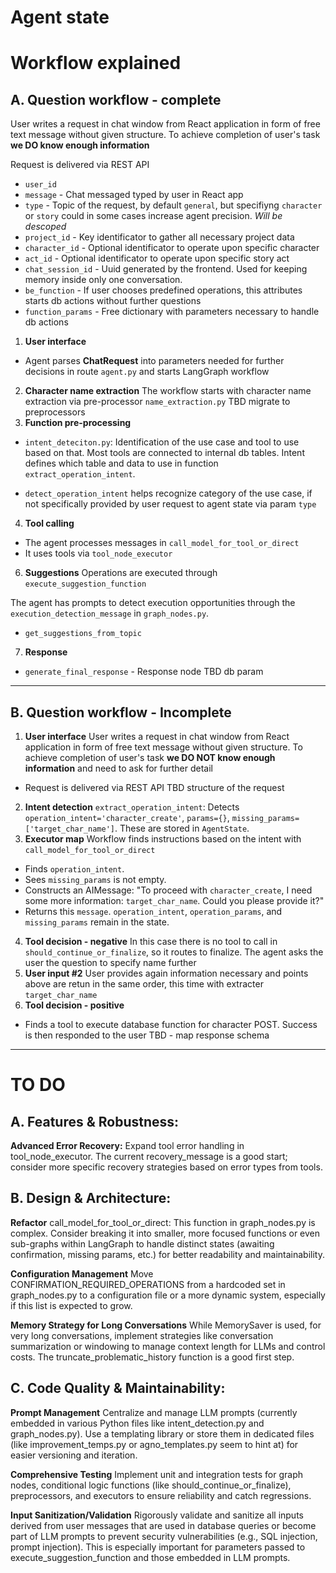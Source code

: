 
# Agent state


# Workflow explained

## A. Question workflow - complete

User writes a request in chat window from React application in form of free text message without given structure. To achieve completion of user's task **we DO know enough information**

Request is delivered via REST API
- `user_id` 
- `message` - Chat messaged typed by user in React app
- `type` - Topic of the request, by default `general`, but specifiyng `character` or `story` could in some cases increase agent precision. *Will be descoped*
- `project_id` - Key identificator to gather all necessary project data
- `character_id` - Optional identificator to operate upon specific character
- `act_id` - Optional identificator to operate upon specific story act
- `chat_session_id` - Uuid generated by the frontend. Used for keeping memory inside only one conversation.
- `be_function` - If user chooses predefined operations, this attributes starts db actions without further questions
- `function_params` - Free dictionary with parameters necessary to handle db actions

1. **User interface**
- Agent parses **ChatRequest** into parameters needed for further decisions in route `agent.py` and starts LangGraph workflow


2. **Character name extraction**
The workflow starts with character name extraction via pre-processor `name_extraction.py`
TBD migrate to preprocessors
3. **Function pre-processing** 
- `intent_deteciton.py`: Identification of the use case and tool to use based on that. Most tools are connected to internal db tables. Intent defines which table and data to use
in function `extract_operation_intent`.

- `detect_operation_intent` helps recognize category of the use case, if not specifically provided by user request to agent state via param `type`
4. **Tool calling**
- The agent processes messages in `call_model_for_tool_or_direct`
- It uses tools via `tool_node_executor`

6. **Suggestions**
Operations are executed through `execute_suggestion_function`

The agent has prompts to detect execution opportunities through the `execution_detection_message` in `graph_nodes.py`.

- `get_suggestions_from_topic`
7. **Response**
- `generate_final_response` - Response node 
TBD db param

---
## B. Question workflow - Incomplete
1. **User interface**
User writes a request in chat window from React application in form of free text message without given structure. To achieve completion of user's task **we DO NOT know enough information** and need to ask for further detail
- Request is delivered via REST API
TBD structure of the request

2. **Intent detection**
`extract_operation_intent`: Detects `operation_intent='character_create'`, `params={}`, `missing_params=['target_char_name']`. These are stored in `AgentState`.
3. **Executor map**
Workflow finds instructions based on the intent with `call_model_for_tool_or_direct` 
- Finds `operation_intent`.
- Sees `missing_params` is not empty.
- Constructs an AIMessage: "To proceed with `character_create`, I need some more information: `target_char_name`. Could you please provide it?"
- Returns this `message`. `operation_intent`, `operation_params`, and `missing_params` remain in the state.
4. **Tool decision - negative**
In this case there is no tool to call in `should_continue_or_finalize`, so it routes to finalize. The agent asks the user the question to specify name further
5. **User input #2**
User provides again information necessary and points above are retun in the same order, this time with extracter `target_char_name`
6. **Tool decision - positive**
- Finds a tool to execute database function for character POST. Success is then responded to the user
TBD - map response schema

---



# TO DO

## A. Features & Robustness:

**Advanced Error Recovery:** 
Expand tool error handling in tool_node_executor. The current recovery_message is a good start; consider more specific recovery strategies based on error types from tools.

## B. Design & Architecture:

**Refactor** 
call_model_for_tool_or_direct: This function in graph_nodes.py is complex. Consider breaking it into smaller, more focused functions or even sub-graphs within LangGraph to handle distinct states (awaiting confirmation, missing params, etc.) for better readability and maintainability.

**Configuration Management** 
Move CONFIRMATION_REQUIRED_OPERATIONS from a hardcoded set in graph_nodes.py to a configuration file or a more dynamic system, especially if this list is expected to grow.

**Memory Strategy for Long Conversations**
While MemorySaver is used, for very long conversations, implement strategies like conversation summarization or windowing to manage context length for LLMs and control costs. The truncate_problematic_history function is a good first step.

## C. Code Quality & Maintainability:

**Prompt Management**
Centralize and manage LLM prompts (currently embedded in various Python files like intent_detection.py and graph_nodes.py). Use a templating library or store them in dedicated files (like improvement_temps.py or agno_templates.py seem to hint at) for easier versioning and iteration.

**Comprehensive Testing** 
Implement unit and integration tests for graph nodes, conditional logic functions (like should_continue_or_finalize), preprocessors, and executors to ensure reliability and catch regressions.

**Input Sanitization/Validation** 
Rigorously validate and sanitize all inputs derived from user messages that are used in database queries or become part of LLM prompts to prevent security vulnerabilities (e.g., SQL injection, prompt injection). This is especially important for parameters passed to execute_suggestion_function and those embedded in LLM prompts.
